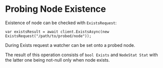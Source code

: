 # Probing Node Existence

Existence of node can be checked with `ExistsRequest`:
```
var existsResult = await client.ExistsAsync(new ExistsRequest("/path/to/probed/node"));
```
During Exists request a watcher can be set onto a probed node.

The result of this operation consists of `bool Exists` and `NodeStat Stat` with the latter one being not-null only when node exists. 
